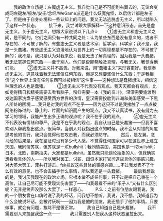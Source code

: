 　　我的政治立场是：左翼虚无主义。我自觉自己是不可能到右翼去的，无论会变成网左键左/极左/安壬/念经/WeGame派还是什么妖魔鬼怪，以后估计都是左壬了。但是由于自身处境和一些认知上的问题，我又无法逃脱虚无主义，所以就陷入了这样一种状态。
　　接下来，我尝试跟大家解释一下这种意识形态。首先是虚无主义。关于虚无主义，想跟大家说说以下几点↓
　　①虚无主义和虚无主义之间，是不同的。它们之间只有一种共同之处：认为某些东西是没有意义的，或者不存在的、不可被了解的。有些虚无主义者是艺术家、哲学家、科学家；我不是，我是一头蠢猪。有些虚无主义浪漫地认为世界上的一切真理都是不存在的、不可被了解的；我不是，我只是认为对我来说，我是无法了解真理的，因为我是一头蠢猪，我无法掌握任何东西——至于别人，他们是否能够触及真理，与我无关。我觉得他们能。
　　②虚无主义并不高贵。对我来说，用“蠢猪主义”来形容更好。我信奉虚无主义，这意味着我无法坚信任何东西，但是又想要坚信什么东西；于是我相信“这个世界上没有任何东西可以被相信”这件事——这种想法是蠢猪想法，相信这种理念的人也是蠢猪。
　　③虚无主义不代表没有观点。我天天都会有观点，比如觉得精日和精美需要去看看脑子，粉红需要一本《我的奋斗》，深深需要偷渡到发达国家洗盘子感受感受西方世界的热情，皇汉需要投胎到非洲和美国感受一下黑人所处的困境……我只是对我的观点不在乎——因为这只不过是我接触了一点点被网络粉饰过的、静止的、片面的知识而产生的观点。我又不认真读书，没有努力去学习的领域，我能产生出多正确的观点呢？我不在乎我的观点。
　　④虚无主义不代表没有情绪和尊严。我是不在乎我的观点，我自认自己是头蠢猪——但我不喜欢别人帮我指出这点。很简单，当别人对我指出这点的时候，我不会从对错的角度思考他的言行，我只会觉得他在攻击我，而我必须防守。
　　然后，是左翼。念马经的后果是，我在鉴证时没有多少代入感，不觉得任何国家可以在这世界上建立天国。我同情苏联，但苏联是一坨bullshit；我同情美国，美国也是一坨bullshit；日本，北欧，南斯拉夫，大家都是bullshit。虽然我只能谈论抽象的人，但我确实想看看具体的人——所以我对罢工、讨薪、跟资本家打官司这些具体的事感兴趣，对大英大罢工、菲共打游击、fsk抗议这些具体的事感兴趣……不过我发表不了什么有效的意见，也不会去插手什么事情，所以我还是一头蠢猪。
　　最后我想说的是，我讨厌我现在的政治立场。它根本做不成任何事，只不过是把自己束在一个高位，让自己尽可能不受现实伤害罢了——和我最看不来的“乐子人”又有什么区别呢？无非是笑声没那么大罢了，一样恶心。
　　P.S.：之前有位朋友跟我说，我的一个朋友曾在口嗨时说了我的坏话，问我想不想听。我说，我不想。我知道我为什么会被说坏话，会被讨厌啊——因为我是他的朋友，我还插手了他的事情。只要做事，就会有问题，挨骂不是很正常。
　　我自己知道自己是头蠢猪。
　　我不需要别人来提醒我这一点——
　　我只需要别人把我从这种状态里拉出来。
<!-- ##{"timestamp":1686225454}## -->